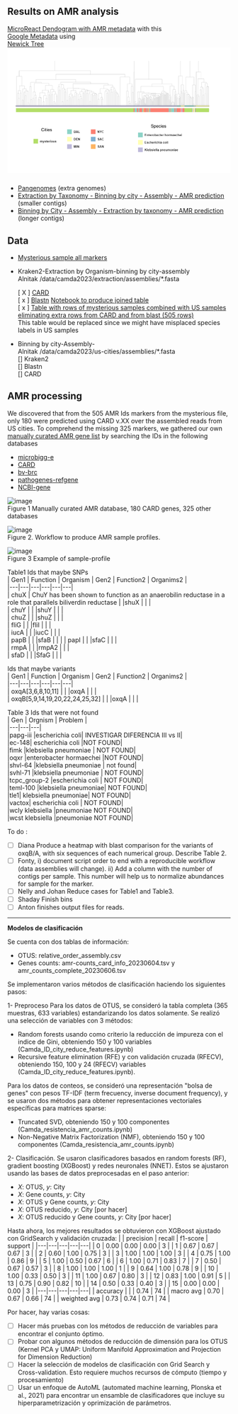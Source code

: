 ## Results on AMR analysis    
[MicroReact Dendogram with AMR metadata](https://microreact.org/project/mv3PRaax1TNsNseKzZUQnF-230626amrcamda) with this  
[Google Metadata](https://docs.google.com/spreadsheets/d/1ekyUCvOw7xsR7W72utqS8jcUH7129EBPvX4dSnnKekw/edit?usp=sharing) using  
[Newick Tree](data/230626_Full_Newick.nwk) 
![Dendogram](fig/CAMDA2023_Inicio.png)  
###
- [Pangenomes](readme_pangenoma.md) (extra genomes)     
- [Extraction by Taxonomy - Binning by city - Assembly - AMR prediction](resultsReadsKrakenAssemblyBLAST.md)  (smaller contigs)  
- [Binning by City - Assembly - Extraction by taxonomy - AMR prediction](readmeCoassemblyByCity_AMR_Taxonomy.md
) (longer contigs)  
## Data 
- [Mysterious sample all markers](data/amr_mistery_table20230622_aroIds.tsv) 
- Kraken2-Extraction by Organism-binning by city-assembly   
  Alnitak  /data/camda2023/extraction/assemblies/*.fasta
    
  [ X ] [CARD](data/extraction-card-presence-anton-20230621.tsv)  
  [ x ] [Blastn](data/amr_counts_complement_20230621.tsv)  [Notebook to produce joined table](codigos/230622_AMR_JoinCARD-blastn.ipynb)  
  [ x ] [Table with rows of mysterious samples combined with US samples eliminating extra rows from CARD and from blast (505 rows)](data/230622_AMR_mysterious_ETBC_all_nelly.csv)  
  This table would be replaced since we might have misplaced species labels in US samples  
  
- Binning by city-Assembly-  
  Alnitak  /data/camda2023/us-cities/assemblies/*.fasta    
  [] Kraken2  
  [] Blastn  
  [] CARD
   
## AMR processing
We discovered that from the 505 AMR Ids markers from the mysterious file, only 180 were predicted using CARD v.XX over the assembled reads from US cities.  To comprehend the missing 325 markers, we gathered our own [manually curated AMR gene list](https://docs.google.com/spreadsheets/d/1ThsVn6QuIEPvFqe_SwG1PawEghqHgQdvNgGiZd40jXY/edit?usp=sharing)
 by searching the IDs in the following databases 
- [microbigg-e](https://www.ncbi.nlm.nih.gov/pathogens/microbigge/#)  
- [CARD](https://card.mcmaster.ca/)    
- [bv-brc](https://www.bv-brc.org/view/SpecialtyGeneList/)    
- [pathogenes-refgene](https://www.ncbi.nlm.nih.gov/pathogens/refgene/)   
- [NCBI-gene](https://www.ncbi.nlm.nih.gov/gene)  

 
![image](https://github.com/nselem/ccm-bioinfomatica-lab/assets/6643162/6ec6a199-f44a-47d1-b55d-0367b4b4c90b)  
Figure 1 Manually curated AMR database, 180 CARD genes, 325 other databases    
  
![image](https://github.com/nselem/ccm-bioinfomatica-lab/assets/6643162/5bd9afaa-f3d5-4fd7-abf5-d1b21d033101)  
Figure 2. Workflow to produce AMR sample profiles.    

![image](https://github.com/nselem/ccm-bioinfomatica-lab/assets/6643162/c274d9eb-20e5-42a2-8fc5-8b5434486504)  
Figure 3 Example of sample-profile    


Table1 Ids that maybe SNPs  
| Gen1  | Function   | Organism   | Gen2   | Function2   | Organims2 |  
|---|---|---|---|---|---|  
| chuX  | ChuY has been shown to function as an anaerobilin reductase in a role that parallels biliverdin reductase  |   |shuX  |   |   |  
| chuY |   |    |shuY   |   |   |  
| chuZ  |   |   |shuZ   |   |   |  
| fliG  |   |   |fliI  |   |   |  
| iucA |   |    |iucC   |   |   |  
| papB  |   |   |sfaB   |   |   | 
| papI  |   |   |sfaC  |   |   |  
| rmpA |   |    |rmpA2   |   |   |  
| sfaD  |   |   |SfaG   |   |   |   
  
Ids that maybe variants  
| Gen1  | Function   | Organism   | Gen2   | Function2   | Organims2 |  
|---|---|---|---|---|---|  
| oxqA[3,6,8,10,11]  |   |   |oxqA  |   |   |  
| oxqB[5,9,14,19,20,22,24,25,32]  |   |   |oxqA  |   |   |   

Table 3 Ids that were not found  
| Gen  | Orgnism   | Problem   |   
|---|---|---|  
|papg-iii	|escherichia coli|		INVESTIGAR DIFERENCIA III vs II|  
|ec-148|	escherichia coli |NOT FOUND|  
|fimk	|klebsiella pneumoniae	|	NOT FOUND|  
|oqxr	|enterobacter hormaechei		|NOT FOUND|  
|shvl-64	|klebsiella pneumoniae	|	not found|  
|svhl-71	|klebsiella pneumoniae	|	NOT FOUND|  
|tcpc_group-2	|escherichia coli	|	NOT FOUND|  
|teml-100	|klebsiella pneumoniae|		NOT FOUND|  
|tle1|	klebsiella pneumoniae|		NOT FOUND|  
|vactox|	escherichia coli	|	NOT FOUND|  
|wcly	klebsiella |pneumoniae		NOT FOUND|  
|wcst	klebsiella |pneumoniae		NOT FOUND|  

To do :
- [ ] Diana Produce a heatmap with blast comparison for the variants of oxqB/A, with six sequences of each numerical group. Describe Table 2.   
- [ ] Fonty, i) document script order to end with a reproducible workflow (data assemblies will change).  ii) Add a column with the number of contigs per sample. This number will help us to normalize abundances for sample for the marker.  
- [ ] Nelly and Johan Reduce cases for Table1 and Table3.  
- [ ] Shaday Finish bins 
- [ ] Anton finishes output files for reads.  

----------------------------------------------------------------------------
**Modelos de clasificación**

Se cuenta con dos tablas de información:
- OTUS: relative_order_assembly.csv
- Genes counts: amr-counts_card_info_20230604.tsv y amr_counts_complete_20230606.tsv

Se implementaron varios métodos de clasificación haciendo los siguientes pasos:

1- Preproceso
   Para los datos de OTUS, se consideró la tabla completa (365 muestras, 633 variables) estandarizando los datos solamente.
   Se realizó una selección de variables con 3 métodos:
   - Random forests usando como criterio la reducción de impureza con el indice de Gini, obteniendo 150 y 100 variables (Camda_ID_city_reduce_features.ipynb)
   - Recursive feature elimination (RFE) y con validación cruzada (RFECV), obteniendo 150, 100 y 24 (RFECV) variables (Camda_ID_city_reduce_features.ipynb).
   
   Para los datos de conteos, se consideró una representación "bolsa de genes" con pesos TF-IDF (term frecuency, inverse document frequency), y se usaron dos métodos para obtener representaciones vectoriales específicas para matrices sparse:
   - Truncated SVD, obteniendo 150 y 100 componentes (Camda_resistencia_amr_counts.ipynb)
   - Non-Negative Matrix Factorization (NMF), obteniendo 150 y 100 componentes (Camda_resistencia_amr_counts.ipynb)
   
 2- Clasificación.
   Se usaron clasificadores basados en random forests (RF), gradient boosting (XGBoost) y redes neuronales (NNET). Estos se ajustaron usando las bases de datos preprocesadas en el paso anterior:
   
   - $X$: OTUS, $y$: City
   - $X$: Gene counts, $y$: City
   - $X$: OTUS y Gene counts, $y$: City
   - $X$: OTUS reducido, $y$: City [por hacer]
   - $X$: OTUS reducido y Gene counts, $y$: City [por hacer]
   
  Hasta ahora, los mejores resultados se obtuvieron con XGBoost ajustado con GridSearch y validación cruzada:
|        | precision |  recall | f1-score |  support |
|---|---|---|---|---|
|    0  |     0.00  |    0.00  |    0.00    |     3 |
|    1  |     0.67  |    0.67  |    0.67    |     3 |
|    2  |     0.60  |    1.00  |    0.75    |     3 |
|    3  |     1.00  |    1.00  |    1.00    |     3 |
|    4  |     0.75  |    1.00  |    0.86    |     9 |
|    5  |     1.00  |    0.50  |    0.67    |     6 |
|    6  |     1.00  |    0.71  |    0.83    |     7 |
|    7  |     0.50  |    0.67  |    0.57    |     3 |
|    8  |     1.00  |    1.00  |    1.00    |     1 |
|    9  |     0.64  |    1.00  |    0.78    |     9 |
|   10  |     1.00  |    0.33  |    0.50    |     3 |
|   11  |     1.00  |    0.67  |    0.80    |     3 |
|   12  |     0.83  |    1.00  |    0.91    |     5 |
|   13  |     0.75  |    0.90  |    0.82    |    10 |
|   14  |     0.50  |    0.33  |    0.40    |     3 |
|   15  |     0.00  |    0.00  |    0.00    |     3 |
|---|---|---|---|---|
|    accuracy |           |           |    0.74  |      74 |
|   macro avg |      0.70 |     0.67  |    0.66  |      74 |
| weighted avg |      0.73 |     0.74 |     0.71 |       74 |
       
Por hacer, hay varias cosas:

- [ ] Hacer más pruebas con los métodos de reducción de variables para encontrar el conjunto óptimo. 
- [ ] Probar con algunos métodos de reducción de dimensión para los OTUS (Kernel PCA y UMAP: Uniform Manifold Approximation and Projection for Dimension Reduction)
- [ ] Hacer la selección de modelos de clasificación con Grid Search y Cross-validation. Esto requiere muchos recursos de cómputo (tiempo y procesamiento)
- [ ] Usar un enfoque de AutoML (automated machine learning, Plonska et al., 2021) para encontrar un ensamble de clasificadores que incluye su hiperparametrización y oprimización de parámetros.
